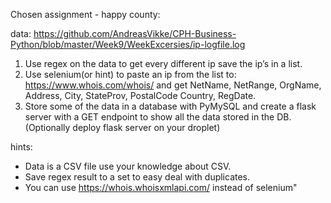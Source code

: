 Chosen assignment - happy county:

data: https://github.com/AndreasVikke/CPH-Business-Python/blob/master/Week9/WeekExcersies/ip-logfile.log

1. Use regex on the data to get every different ip save the ip’s in a list.
2. Use selenium(or hint) to paste an ip from the list to: https://www.whois.com/whois/ and get NetName, NetRange, OrgName, Address, City, StateProv, PostalCode Country, RegDate.
3. Store some of the data in a database with PyMySQL and create a flask server with a GET endpoint to show all the data stored in the DB. (Optionally deploy flask server on your droplet)

hints:

- Data is a CSV file use your knowledge about CSV.
- Save regex result to a set to easy deal with duplicates.
- You can use https://whois.whoisxmlapi.com/ instead of selenium"
